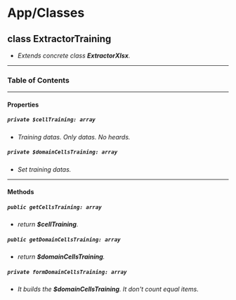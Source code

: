 # App/Classes

## class ExtractorTraining

- _Extends concrete class **ExtractorXlsx**._

---

### Table of Contents

---

#### Properties

##### `private $cellTraining: array`

- _Training datas. Only datas. No heards._

##### `private $domainCellsTraining: array`

- _Set training datas._

---

#### Methods

##### `public getCellsTraining: array`

- _return **$cellTraining**._

##### `public getDomainCellsTraining: array`

- _return **$domainCellsTraining**._

##### `private formDomainCellsTraining: array`

- _It builds the **$domainCellsTraining**. It don't count equal items._
